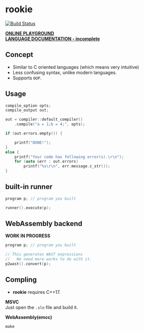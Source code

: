 rookie
====

[![Build Status](https://travis-ci.org/pjc0247/rookie.lang.svg?branch=master)](https://travis-ci.org/pjc0247/rookie.lang)

__[ONLINE PLAYGROUND](https://pjc0247.github.io/try-rookie/)__<br>
__[LANGUAGE DOCUMENTATION - incomplete](docs/)__

Concept
----
* Similar to C oriented languages (which means very intuitive)
* Less confusing syntax, unlike modern languages.
* Supports `OOP`.

Usage
----
```cpp
compile_option opts;
compile_output out;

out = compiler::default_compiler()
    .compile("a = 1;b = 4;", opts);

if (out.errors.empty()) {

    printf("DONE!");
}
else {
    printf("Your code has following error(s).\r\n");
    for (auto &err : out.errors)
        printf("%s\r\n", err.message.c_str());
}
```

built-in runner
----
```cpp
program p; // program you built

runner().execute(p);
```

WebAssembly backend
----
__WORK IN PROGRESS__
```cpp
program p; // program you built

// This generates WAST expressions
//   We need more works to do with it.
p2wast().convert(p);
```

Compling
----
* __rookie__ requires C++17.

__MSVC__<br>
Just open the `.sln` file and build it.

__WebAssembly(emcc)__<br>
```
make
```

